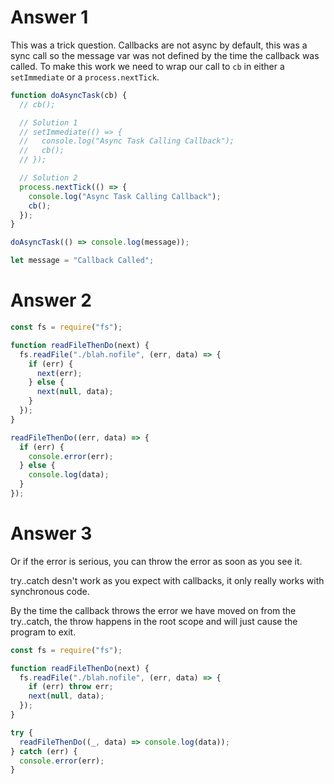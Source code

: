 # Answer 1

This was a trick question. Callbacks are not async by default, this was a sync
call so the message var was not defined by the time the callback was called. To
make this work we need to wrap our call to `cb` in either a `setImmediate` or a
`process.nextTick`.

```js
function doAsyncTask(cb) {
  // cb();

  // Solution 1
  // setImmediate(() => {
  //   console.log("Async Task Calling Callback");
  //   cb();
  // });

  // Solution 2
  process.nextTick(() => {
    console.log("Async Task Calling Callback");
    cb();
  });
}

doAsyncTask(() => console.log(message));

let message = "Callback Called";
```

# Answer 2

```js
const fs = require("fs");

function readFileThenDo(next) {
  fs.readFile("./blah.nofile", (err, data) => {
    if (err) {
      next(err);
    } else {
      next(null, data);
    }
  });
}

readFileThenDo((err, data) => {
  if (err) {
    console.error(err);
  } else {
    console.log(data);
  }
});
```

# Answer 3

Or if the error is serious, you can throw the error as soon as you see it.

try..catch desn't work as you expect with callbacks, it only really works with
synchronous code.

By the time the callback throws the error we have moved on from the try..catch,
the throw happens in the root scope and will just cause the program to exit.

```js
const fs = require("fs");

function readFileThenDo(next) {
  fs.readFile("./blah.nofile", (err, data) => {
    if (err) throw err;
    next(null, data);
  });
}

try {
  readFileThenDo((_, data) => console.log(data));
} catch (err) {
  console.error(err);
}
```
